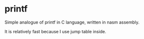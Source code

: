 # printf
Simple analogue of printf in C language, written in nasm assembly. 

It is relatively fast because I use jump table inside. 

